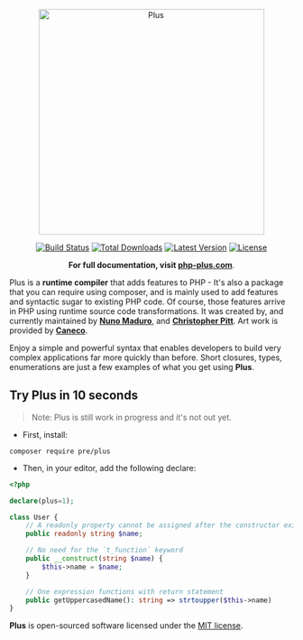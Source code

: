 <p align="center">
  <img src="https://raw.githubusercontent.com/preprocess/plus/master/art/logo.gif" width="400" alt="Plus">
  <p align="center">
    <a href="https://travis-ci.org/pre/plus"><img src="https://img.shields.io/travis/pre/plus/master.svg" alt="Build Status"></a>
    <a href="https://packagist.org/packages/pre/plus"><img src="https://poser.pugx.org/pre/plus/d/total.svg" alt="Total Downloads"></a>
    <a href="https://packagist.org/packages/pre/plus"><img src="https://poser.pugx.org/pre/plus/v/stable.svg" alt="Latest Version"></a>
    <a href="https://packagist.org/packages/pre/plus"><img src="https://poser.pugx.org/pre/plus/license.svg" alt="License"></a>
  </p>
  <p align="center">
    <strong>For full documentation, visit <a href="https://php-plus.com">php-plus.com</a></strong>.
  </p>
</p>

Plus is a **runtime compiler** that adds features to PHP - It's also a package that you can require using
composer, and is mainly used to add features and syntactic sugar to existing PHP code. Of course, those features
arrive in PHP using runtime source code transformations. It was created by, and currently maintained by **[Nuno Maduro](https://github.com/nunomaduro)**, and **[Christopher Pitt](https://github.com/assertchris)**. Art work is provided by **[Caneco](https://twitter.com/caneco)**.

Enjoy a simple and powerful syntax that enables developers to build very complex applications far more quickly
than before. Short closures, types, enumerations are just a few examples of what you get using **Plus**.

## Try Plus in 10 seconds

> Note: Plus is still work in progress and it's not out yet.

- First, install:

```
composer require pre/plus
```

- Then, in your editor, add the following declare:

```php
<?php

declare(plus=1);

class User {
    // A readonly property cannot be assigned after the constructor exits
    public readonly string $name;

    // No need for the `t_function` keyword
    public __construct(string $name) {
        $this->name = $name;
    }

    // One expression functions with return statement
    public getUppercasedName(): string => strtoupper($this->name)
}
```

**Plus** is open-sourced software licensed under the [MIT license](license.md).
